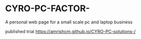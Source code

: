 # CYRO-PC-FACTOR-
A personal web page for a small scale pc and laptop business 


published trial
https://amrishcm.github.io/CYRO-PC-solutions-/
